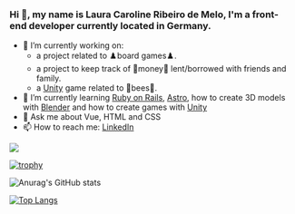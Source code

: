 ### Hi 👋, my name is Laura Caroline Ribeiro de Melo, I'm a front-end developer currently located in Germany.

- 🔭 I’m currently working on:
  - a project related to ♟️board games♟️.
  - a project to keep track of 💸money💸 lent/borrowed with friends and family.
  - a [Unity](https://unity.com/) game related to 🐝bees🐝.
- 🌱 I’m currently learning [Ruby on Rails](https://rubyonrails.org/), [Astro](https://astro.build), how to create 3D models with [Blender](https://www.blender.org/) and how to create games with [Unity](https://unity.com/)
- 💬 Ask me about Vue, HTML and CSS
- 📫 How to reach me: [LinkedIn](https://www.linkedin.com/in/laura-melo/)

![](https://komarev.com/ghpvc/?username=Hanawa02)

[![trophy](https://github-profile-trophy.vercel.app/?username=Hanawa02&theme=onedark)](https://github.com/ryo-ma/github-profile-trophy)

![Anurag's GitHub stats](https://github-readme-stats.vercel.app/api?username=Hanawa02&show_icons=true&theme=dark&count_private=true)

[![Top Langs](https://github-readme-stats.vercel.app/api/top-langs/?username=Hanawa02&layout=compact)](https://github.com/anuraghazra/github-readme-stats)

<!--
**Hanawa02/Hanawa02** is a ✨ _special_ ✨ repository because its `README.md` (this file) appears on your GitHub profile.

Here are some ideas to get you started:

- 🔭 I’m currently working on ...
- 🌱 I’m currently learning ...
- 👯 I’m looking to collaborate on ...
- 🤔 I’m looking for help with ...
- 💬 Ask me about ...
- 📫 How to reach me: ...
- 😄 Pronouns: ...
- ⚡ Fun fact: ...
-->

